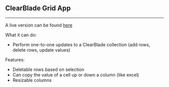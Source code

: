 ## ClearBlade Grid App

---

A live version can be found [here](http://clearblade-grid-app.surge.sh/)

What it can do:

* Perform one-to-one updates to a ClearBlade collection (add rows, delete rows, update values)

Features:

 * Deletable rows based on selection
 * Can copy the value of a cell up or down a column (like excel)
 * Resizable columns
 